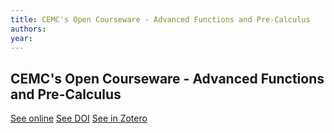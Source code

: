 ```yaml
---
title: CEMC's Open Courseware - Advanced Functions and Pre-Calculus
authors: 
year: 
---
```


## CEMC's Open Courseware - Advanced Functions and Pre-Calculus

[See online](https://courseware.cemc.uwaterloo.ca/8)
[See DOI]()
[See in Zotero](zotero://select/items/@CEMCOpenCourseware)
